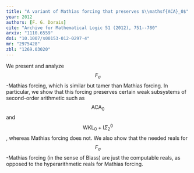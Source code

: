 ```yaml
---
title: "A variant of Mathias forcing that preserves $\\mathsf{ACA}_0$"
year: 2012
authors: [F. G. Dorais]
cite: "Archive for Mathematical Logic 51 (2012), 751--780"
arxiv: "1110.6559"
doi: "10.1007/s00153-012-0297-4"
mr: "2975428"
zbl: "1269.03020"
---
```

We present and analyze $$F_\sigma$$-Mathias forcing, which is similar but tamer than Mathias forcing. In particular, we show that this forcing preserves certain weak subsystems of second-order arithmetic such as $$\mathsf{ACA}_0$$ and $$\mathsf{WKL}_0 + \mathsf{I}\Sigma^0_2$$, whereas Mathias forcing does not. We also show that the needed reals for $$F_\sigma$$-Mathias forcing (in the sense of Blass) are just the computable reals, as opposed to the hyperarithmetic reals for Mathias forcing.

